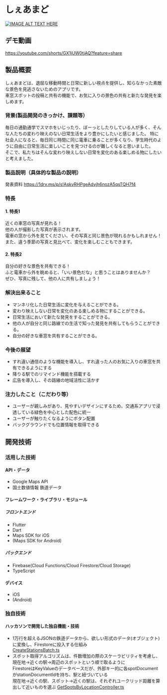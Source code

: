 # しぇあまど

[![IMAGE ALT TEXT HERE](https://jphacks.com/wp-content/uploads/2023/07/JPHACKS2023_ogp.png)](https://www.youtube.com/watch?v=yYRQEdfGjEg)

## デモ動画
https://youtube.com/shorts/GX1jUW0tjAQ?feature=share

## 製品概要
しぇあまどは、退屈な移動時間と日常に新しい視点を提供し、知らなかった素敵な景色を見逃さないためのアプリです。<br>
車窓スポットの投稿と共有の機能で、お気に入りの景色の共有と新たな発見を楽しめます。<br>

### 背景(製品開発のきっかけ、課題等）
毎日の通勤通学でスマホをいじったり、ぼーっとしたりしている人が多く、そんな人たちの変わり映えのない日常生活をより豊かにしたいと感じました。
特に社会人になると、毎日同じ時間に同じ電車に乗ることが多くなり、学生時代のように自由に日常生活に楽しいことを見つけるのが難しくなると思いました。<br>
そこで、私たちはそんな変わり映えしない日常を変化のある楽しめる物にしたいと考えました。

### 製品説明（具体的な製品の説明）
発表資料
https://1drv.ms/p/s!AskvRHPgeAdvjh6nozA5qsTQH7f4
### 特長
#### 1. 特長1
近くの車窓の写真が見れる！<br>
他の人が撮影した写真が表示されます。<br>
電車の窓から外を見てください、その写真と同じ景色が現れるかもしれません！<br>
また、違う季節の写真と見比べて、変化を楽しむこともできます。<br>
#### 2. 特長2
自分の好きな景色を共有できる！<br>
ふと電車から外を眺めると、「いい景色だな」と思うことはありませんか？<br>
ぜひ、写真に残して、他の人に共有しましょう！<br>

### 解決出来ること
* マンネリ化した日常生活に変化を与えることができる。
* 変わり映えしない日常を変化のある楽しめる物にすることができる。
* 日常生活において新たな発見をすることができる。
* 他の人が自分と同じ路線での生活で知った発見を共有してもらうことができる。
* 自分の好きな車窓を共有することができる。

### 今後の展望
* すれ違い通信のような機能を導入し、すれ違った人のお気に入りの車窓を共有できるようにする
* 降りる駅でのリマインド機能を搭載する
* 広告を導入し、その路線の地域活性に活かす

### 注力したこと（こだわり等）
* ユーザーが親しみがあり、見やすいデザインにするため、交通系アプリで浸透している緑色を中心とした配色に統一
* ユーザーが触りたくなるようにボタン配置
* バックグラウンドでも位置情報を取得できる

## 開発技術
### 活用した技術
#### API・データ
* Google Maps API
* 国土数値情報 鉄道データ

#### フレームワーク・ライブラリ・モジュール
##### フロントエンド
* Flutter
* Dart
* Maps SDK for iOS
* (Maps SDK for Android)

##### バックエンド
* Firebase(Cloud Functions/Cloud Firestore/Cloud Storage)
* TypeScript

#### デバイス
* iOS
* (Android)

### 独自技術
#### ハッカソンで開発した独自機能・技術
* 1万行を超えるJSONの鉄道データから、欲しい形式のデータ(オブジェクト)に変換し、Firestoreに投入する仕組み<br>
[CreateStationsBatch.ts](server/functions/src/batch/CreateStationsBatch.ts)
* スポット取得アルゴリズムは、件数増加の際のスケーラビリティを考慮し、現在地→近くの駅→周辺のスポットという順で取るように<br>
FirestoreはKeyValueのデータベースだが、外部キー的に各spotDocumentがstationDocumentIdを持ち、駅と紐づいている<br>
現在地→近くの駅、スポット→近くの駅は、それぞれユークリッド距離を算出して近いものを選ぶ
[GetSpotsByLocationController.ts](server/functions/src/controller/spot/GetSpotsByLocationController.ts)
